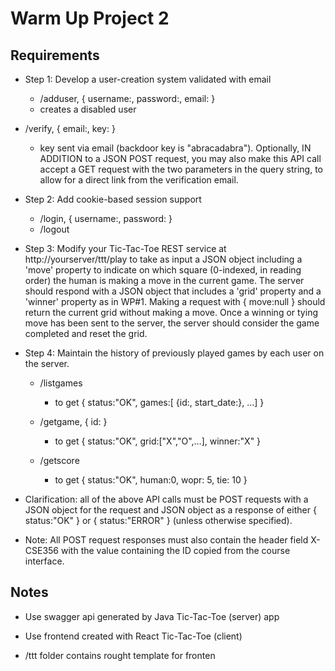 # Warm Up Project 2

## Requirements
- Step 1: Develop a user-creation system validated with email
    - /adduser, { username:, password:, email: }
    - creates a disabled user

- /verify, { email:, key: }
    - key sent via email (backdoor key is "abracadabra"). Optionally, IN ADDITION to a JSON POST request, you may also make this API call accept a GET request with the two parameters in the query string, to allow for a direct link from the verification email.

- Step 2: Add cookie-based session support
    - /login, { username:, password: }
    - /logout


- Step 3: Modify your Tic-Tac-Toe REST service at http://yourserver/ttt/play to take as input a JSON object including a 'move' property to indicate on which square (0-indexed, in reading order) the human is making a move in the current game. The server should respond with a JSON object that includes a 'grid' property and a 'winner' property as in WP#1. Making a request with { move:null } should return the current grid without making a move. Once a winning or tying move has been sent to the server, the server should consider the game completed and reset the grid.


- Step 4: Maintain the history of previously played games by each user on the server.
    - /listgames
        - to get { status:"OK", games:[ {id:, start_date:}, …] }

    - /getgame, { id: }
        - to get { status:"OK", grid:["X","O",…], winner:"X" }

    - /getscore
        - to get { status:"OK", human:0, wopr: 5, tie: 10 }

- Clarification: all of the above API calls must be POST requests with a JSON object for the request and JSON object as a response of either { status:"OK" } or { status:"ERROR" } (unless otherwise specified).

- Note: All POST request responses must also contain the header field X-CSE356 with the value containing the ID copied from the course interface.

## Notes

- Use swagger api generated by Java Tic-Tac-Toe (server) app

- Use frontend created with React Tic-Tac-Toe (client)

- /ttt folder contains rought template for fronten

